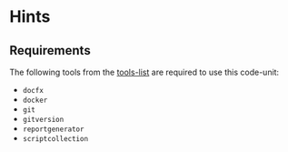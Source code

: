# Hints

## Requirements

The following tools from the [tools-list](https://github.com/anionDev/ScriptCollection/blob/main/ScriptCollection/Other/Reference/ReferenceContent/articles/RequiredToolsForCommonProjectStructure.md#Tools) are required to use this code-unit:

- `docfx`
- `docker`
- `git`
- `gitversion`
- `reportgenerator`
- `scriptcollection`
